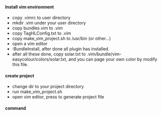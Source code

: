 #### Install vim environment
- copy .vimrc to user directory
- mkdir .vim under your user directory
- copy bundles.vim to .vim
- copy TagHLConfig.txt to .vim
- copy make_vim_project.sh to /usr/bin (or other...)
- open a vim editor
- :BundleInstall, after done all plugin has installed.
- after all these done, copy solar.txt to .vim/bundle/vim-easycolour/colors/solar.txt, and you can page your own color by modify this file.

#### create project
- change dir to your project directory
- run make_vim_project.sh
- open vim editor, press <F4> to generate project file


#### command


